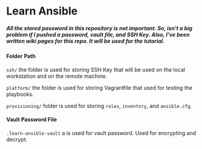 # Learn Ansible

##### All the stored password in this repository is not important. So, isn't a big problem if I pushed a password, vault file, and SSH Key. Also, I've been written wiki pages for this repo. It will be used for the tutorial.


#### Folder Path
`ssh/` the folder is used for storing SSH Key that will be used on the local workstation and on the remote machine.

`platform/` the folder is used for storing Vagrantfile that used for testing the playbooks.

`provisioning/` folder is used for storing `roles`, `inventory`, and `ansible.cfg`.


#### Vault Password File
`.learn-ansible-vault` a is used for vault password. Used for encrypting and decrypt.

